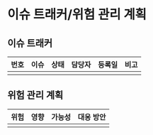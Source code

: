 # 이슈 트래커/위험 관리 계획

## 이슈 트래커
| 번호 | 이슈 | 상태 | 담당자 | 등록일 | 비고 |
|------|------|------|--------|--------|------|
|      |      |      |        |        |      |

## 위험 관리 계획
| 위험 | 영향 | 가능성 | 대응 방안 |
|------|------|--------|-----------|
|      |      |        |           |
